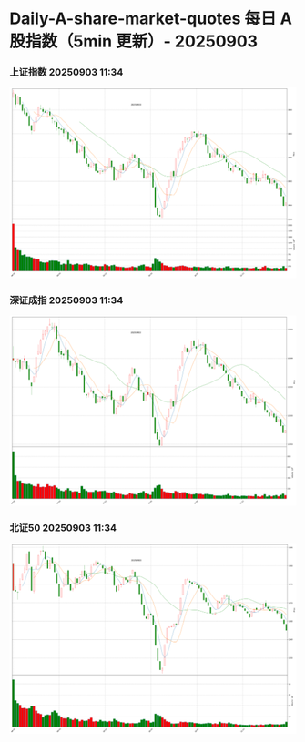 
# Daily-A-share-market-quotes 每日 A 股指数（5min 更新）- 20250903

### 上证指数 20250903 11:34
![](./fig/2025/9/20250903-sh000001.png)

### 深证成指 20250903 11:34
![](./fig/2025/9/20250903-sz399001.png)

### 北证50 20250903 11:34
![](./fig/2025/9/20250903-bj899050.png)
